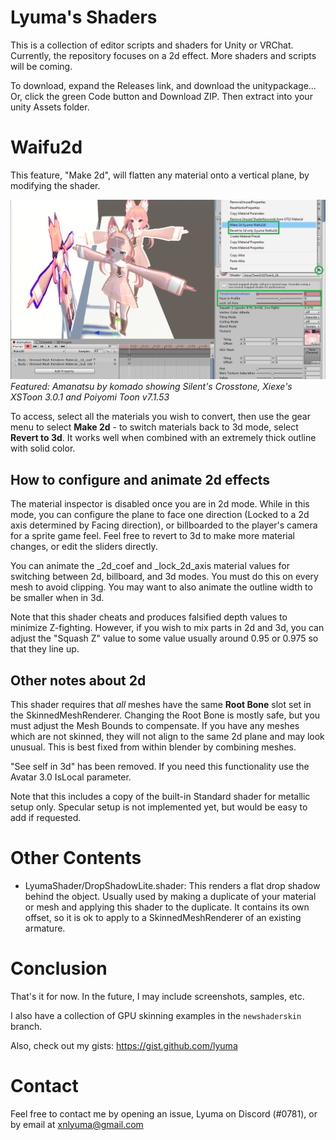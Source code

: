 # Lyuma's Shaders

This is a collection of editor scripts and shaders for Unity or VRChat. Currently, the repository focuses on a 2d effect. More shaders and scripts will be coming.

To download, expand the Releases link, and download the unitypackage... Or, click the green Code button and Download ZIP. Then extract into your unity Assets folder.

# Waifu2d

This feature, "Make 2d", will flatten any material onto a vertical plane, by modifying the shader.

![access Waifu2d from the Material context menu](Waifu2d/waifu2d_preview.png)\
*Featured: Amanatsu by komado showing Silent's Crosstone, Xiexe's XSToon 3.0.1 and Poiyomi Toon v7.1.53*

To access, select all the materials you wish to convert, then use the gear menu to select **Make 2d** - to switch materials back to 3d mode, select **Revert to 3d**. It works well when combined with an extremely thick outline with solid color.

## How to configure and animate 2d effects

The material inspector is disabled once you are in 2d mode. While in this mode, you can configure the plane to face one direction (Locked to a 2d axis determined by Facing direction), or billboarded to the player's camera for a sprite game feel. Feel free to revert to 3d to make more material changes, or edit the sliders directly.

You can animate the _2d_coef and _lock_2d_axis material values for switching between 2d, billboard, and 3d modes. You must do this on every mesh to avoid clipping. You may want to also animate the outline width to be smaller when in 3d.

Note that this shader cheats and produces falsified depth values to minimize Z-fighting. However, if you wish to mix parts in 2d and 3d, you can adjust the "Squash Z" value to some value usually around 0.95 or 0.975 so that they line up.

## Other notes about 2d

This shader requires that *all* meshes have the same **Root Bone** slot set in the SkinnedMeshRenderer. Changing the Root Bone is mostly safe, but you must adjust the Mesh Bounds to compensate. If you have any meshes which are not skinned, they will not align to the same 2d plane and may look unusual. This is best fixed from within blender by combining meshes.

"See self in 3d" has been removed. If you need this functionality use the Avatar 3.0 IsLocal parameter.

Note that this includes a copy of the built-in Standard shader for metallic setup only. Specular setup is not implemented yet, but would be easy to add if requested.

# Other Contents

* LyumaShader/DropShadowLite.shader: This renders a flat drop shadow behind the object. Usually used by making a duplicate of your material or mesh and applying this shader to the duplicate. It contains its own offset, so it is ok to apply to a SkinnedMeshRenderer of an existing armature.

# Conclusion

That's it for now. In the future, I may include screenshots, samples, etc.

I also have a collection of GPU skinning examples in the `newshaderskin` branch.

Also, check out my gists: https://gist.github.com/lyuma

# Contact

Feel free to contact me by opening an issue, Lyuma on Discord (#0781), or by email at xnlyuma@gmail.com
